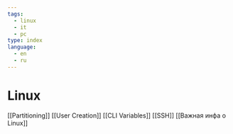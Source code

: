 ```yaml
---
tags:
  - linux
  - it
  - pc
type: index
language:
  - en
  - ru
---
```

# Linux
[[Partitioning]]
[[User Creation]]
[[CLI Variables]]
[[SSH]]
[[Важная инфа о Linux]]